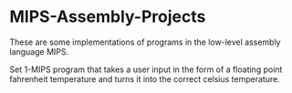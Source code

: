 # MIPS-Assembly-Projects

These are some implementations of programs in the low-level assembly language MIPS.

Set 1-MIPS program that takes a user input in the form of a floating point fahrenheit temperature and turns it into the correct celsius temperature.

